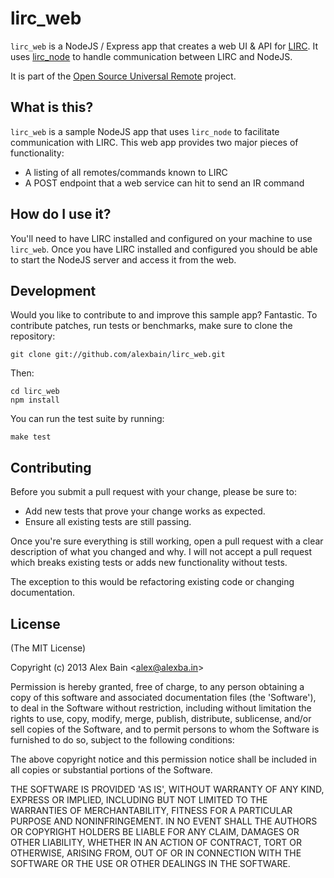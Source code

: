 lirc_web
========

``lirc_web`` is a NodeJS / Express app that creates a web UI & API for [LIRC](http://lirc.org). It uses [lirc_node](https://github.com/alexbain/lirc_node) to handle communication between LIRC and NodeJS.

It is part of the [Open Source Universal Remote](http://opensourceuniversalremote.com) project.

## What is this?

``lirc_web`` is a sample NodeJS app that uses ``lirc_node`` to facilitate communication with LIRC. This web app provides two major pieces of functionality:

* A listing of all remotes/commands known to LIRC
* A POST endpoint that a web service can hit to send an IR command

## How do I use it?

You'll need to have LIRC installed and configured on your machine to use ``lirc_web``. Once you have LIRC installed and configured you should be able to start the NodeJS server and access it from the web.

## Development

Would you like to contribute to and improve this sample app? Fantastic. To contribute
patches, run tests or benchmarks, make sure to clone the repository:

```
git clone git://github.com/alexbain/lirc_web.git
```

Then:

```
cd lirc_web
npm install
```

You can run the test suite by running:

```
make test
```

## Contributing

Before you submit a pull request with your change, please be sure to:

* Add new tests that prove your change works as expected.
* Ensure all existing tests are still passing.

Once you're sure everything is still working, open a pull request with a clear
description of what you changed and why. I will not accept a pull request which
breaks existing tests or adds new functionality without tests.

The exception to this would be refactoring existing code or changing documentation.


## License

(The MIT License)

Copyright (c) 2013 Alex Bain &lt;alex@alexba.in&gt;

Permission is hereby granted, free of charge, to any person obtaining
a copy of this software and associated documentation files (the
'Software'), to deal in the Software without restriction, including
without limitation the rights to use, copy, modify, merge, publish,
distribute, sublicense, and/or sell copies of the Software, and to
permit persons to whom the Software is furnished to do so, subject to
the following conditions:

The above copyright notice and this permission notice shall be
included in all copies or substantial portions of the Software.

THE SOFTWARE IS PROVIDED 'AS IS', WITHOUT WARRANTY OF ANY KIND,
EXPRESS OR IMPLIED, INCLUDING BUT NOT LIMITED TO THE WARRANTIES OF
MERCHANTABILITY, FITNESS FOR A PARTICULAR PURPOSE AND NONINFRINGEMENT.
IN NO EVENT SHALL THE AUTHORS OR COPYRIGHT HOLDERS BE LIABLE FOR ANY
CLAIM, DAMAGES OR OTHER LIABILITY, WHETHER IN AN ACTION OF CONTRACT,
TORT OR OTHERWISE, ARISING FROM, OUT OF OR IN CONNECTION WITH THE
SOFTWARE OR THE USE OR OTHER DEALINGS IN THE SOFTWARE.
